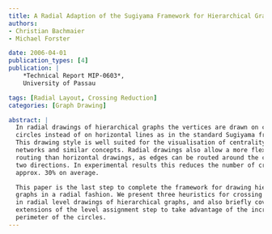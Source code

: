 ```yaml
---
title: A Radial Adaption of the Sugiyama Framework for Hierarchical Graph Drawing
authors:
- Christian Bachmaier
- Michael Forster

date: 2006-04-01
publication_types: [4]
publication: |
    *Technical Report MIP-0603*,
    University of Passau

tags: [Radial Layout, Crossing Reduction]
categories: [Graph Drawing]

abstract: |
  In radial drawings of hierarchical graphs the vertices are drawn on concentric
  circles instead of on horizontal lines as in the standard Sugiyama framework.
  This drawing style is well suited for the visualisation of centrality in social
  networks and similar concepts. Radial drawings also allow a more flexible edge
  routing than horizontal drawings, as edges can be routed around the center in
  two directions. In experimental results this reduces the number of crossings by
  approx. 30% on average.

  This paper is the last step to complete the framework for drawing hierarchical
  graphs in a radial fashion. We present three heuristics for crossing reduction
  in radial level drawings of hierarchical graphs, and also briefly cover
  extensions of the level assignment step to take advantage of the increasing
  perimeter of the circles.
---
```

